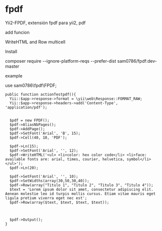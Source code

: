 # fpdf
Yii2-FPDF, extensión fpdf para yii2, pdf

add funcion

WriteHTML and Row multicell

Install

composer  require --ignore-platform-reqs --prefer-dist sam0786/fpdf:dev-master

example 

use sam0786\fpdf\FPDF;

    public function actionTestpdf(){
      Yii::$app->response->format = \yii\web\Response::FORMAT_RAW;
      Yii::$app->response->headers->add('Content-Type', 'application/pdf');


      $pdf = new FPDF();
      $pdf->AliasNbPages();
      $pdf->AddPage();
      $pdf->SetFont('Arial', 'B', 15);
      $pdf->Cell(40, 10, 'PDF');

      $pdf->Ln(15);
      $pdf->SetFont('Arial', '', 12);
      $pdf->WriteHTML('<ul> <li>color: hex color code</li> <li>face: available fonts are: arial, times, courier, helvetica, symbol</li> </ul>');
      $pdf->Ln(20);

      $pdf->SetFont('Arial', '', 10);
      $pdf->SetWidths(array(30,50,30,40));
      $pdf->Row(array("Titulo 1", "Titulo 2", "Titulo 3", "Titulo 4"));		
      $text = 'Lorem ipsum dolor sit amet, consectetur adipiscing elit. Aenean molestie leo id turpis mollis cursus. Etiam vitae mauris eget ligula pretium viverra eget nec est';
      $pdf->Row(array($text, $text, $text, $text));



      $pdf->Output();	
    }
